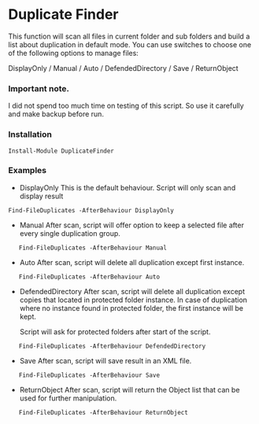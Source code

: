 # Duplicate Finder
This function will scan all files in current folder and sub folders and build a list about duplication in default mode.
   You can use switches to choose one of the following options to manage files:
   
   DisplayOnly /  Manual / Auto / DefendedDirectory / Save / ReturnObject

### Important note.

I did not spend too much time on testing of this script. So use it carefully and make backup before run.



   
### Installation
```
Install-Module DuplicateFinder
```

### Examples
 * DisplayOnly
This is the default behaviour. Script will only scan and display result
```
Find-FileDuplicates -AfterBehaviour DisplayOnly
```
 * Manual
After scan, script will offer option to keep a selected file after every single duplication group.
```
   Find-FileDuplicates -AfterBehaviour Manual
```

 * Auto
After scan, script will delete all duplication except first instance.
```
   Find-FileDuplicates -AfterBehaviour Auto
```
   
 * DefendedDirectory
   After scan, script will delete all duplication except copies that located in protected folder instance.
   In case of duplication where no instance found in protected folder, the first instance will be kept.

   Script will ask for protected folders after start of the script.
```
   Find-FileDuplicates -AfterBehaviour DefendedDirectory
```
 
 * Save
   After scan, script will save result in an XML file.
```
   Find-FileDuplicates -AfterBehaviour Save
```


 * ReturnObject
   After scan, script will return the Object list that can be used for further manipulation.
```
   Find-FileDuplicates -AfterBehaviour ReturnObject
```

